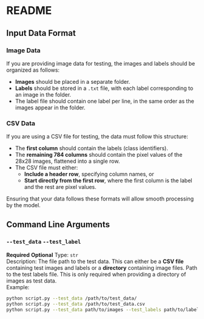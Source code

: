 

# README

## Input Data Format

### Image Data
If you are providing image data for testing, the images and labels should be organized as follows:
- **Images** should be placed in a separate folder.
- **Labels** should be stored in a `.txt` file, with each label corresponding to an image in the folder.
- The label file should contain one label per line, in the same order as the images appear in the folder.

### CSV Data
If you are using a CSV file for testing, the data must follow this structure:
- The **first column** should contain the labels (class identifiers).
- The **remaining 784 columns** should contain the pixel values of the 28x28 images, flattened into a single row.
- The CSV file must either:
  - **Include a header row**, specifying column names, or
  - **Start directly from the first row**, where the first column is the label and the rest are pixel values.

Ensuring that your data follows these formats will allow smooth processing by the model.

## Command Line Arguments

### `--test_data` `--test_label`
**Required**  **Optional**
Type: `str`  
Description: The file path to the test data. This can either be a **CSV file** containing test images and labels or a **directory** containing image files. Path to the test labels file. This is only required when providing a directory of images as test data.  
Example:  
```bash
python script.py --test_data /path/to/test_data/
python script.py --test_data /path/to/test_data.csv
python script.py --test_data path/to/images --test_labels path/to/labels.tx

